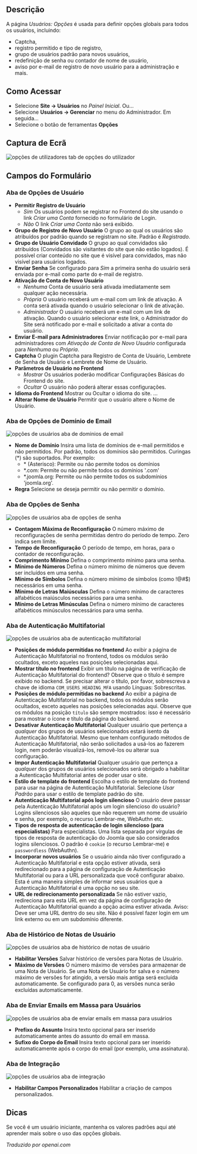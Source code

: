 <!-- Filename: Help4.x:Users:_Options / Display title: Usuários: Opções -->

## Descrição

A página *Usuários: Opções* é usada para definir opções globais para todos os usuários, incluindo:

- Captcha,
- registro permitido e tipo de registro,
- grupo de usuários padrão para novos usuários,
- redefinição de senha ou contador de nome de usuário,
- aviso por e-mail de registro de novo usuário para a administração e mais.

## Como Acessar

* Selecione **Site → Usuários** no *Painel Inicial*. Ou...
* Selecione **Usuários → Gerenciar** no menu do Administrador. Em seguida...
* Selecione o botão de ferramentas **Opções**

## Captura de Ecrã

![opções de utilizadores tab de opções do utilizador](../../../pt/images/users/users-options-user-options-tab.png)

## Campos do Formulário

### Aba de Opções de Usuário

- **Permitir Registro de Usuário**
  - *Sim* Os usuários podem se registrar no Frontend do site usando o
    link *Criar uma Conta* fornecido no formulário de Login.
  - *Não* O link *Criar uma Conta* não será exibido.
- **Grupo de Registro de Novo Usuário** O grupo ao qual os usuários são atribuídos por
  padrão quando se registram no site. Padrão é *Registrado*.
- **Grupo de Usuário Convidado** O grupo ao qual convidados são atribuídos (Convidados
  são visitantes do site que não estão logados). É possível
  criar conteúdo no site que é visível para convidados, mas não visível
  para usuários logados.
- **Enviar Senha** Se configurado para *Sim* a primeira senha do usuário será
  enviada por e-mail como parte do e-mail de registro.
- **Ativação de Conta de Novo Usuário**
  - *Nenhuma* Conta de usuário será ativada imediatamente sem qualquer ação necessária.
  - *Própria* O usuário receberá um e-mail com um link de ativação. A
    conta será ativada quando o usuário selecionar o link de ativação.
  - *Administrador* O usuário receberá um e-mail com um link de ativação.
    Quando o usuário selecionar este link, o Administrador do Site será notificado por
    e-mail e solicitado a ativar a conta do usuário.
- **Enviar E-mail para Administradores** Enviar notificação por e-mail para
  administradores com *Ativação de Conta de Novo Usuário* configurada para *Nenhuma* ou *Própria*.
- **Captcha** O plugin Captcha para Registro de Conta de Usuário, Lembrete de Senha
  de Usuário e Lembrete de Nome de Usuário.
- **Parâmetros de Usuário no Frontend**
  - *Mostrar* Os usuários poderão modificar Configurações Básicas do Frontend do site.
  - *Ocultar* O usuário não poderá alterar essas configurações.
- **Idioma do Frontend** Mostrar ou Ocultar o idioma do site. ...
- **Alterar Nome de Usuário** Permitir que o usuário altere o Nome de Usuário.

### Aba de Opções de Domínio de Email

![opções de usuários aba de dominios de email](../../../pt/images/users/users-options-email-domain-options-tab.png)

- **Nome de Domínio** Insira uma lista de domínios de e-mail permitidos e não permitidos.
  Por padrão, todos os domínios são permitidos. Curingas (\*) são suportados. Por exemplo:
  - \* (Asterisco): Permite ou não permite todos os domínios
  - \*.com: Permite ou não permite todos os domínios '.com'
  - \*.joomla.org: Permite ou não permite todos os subdomínios 'joomla.org'.
- **Regra** Selecione se deseja permitir ou não permitir o domínio.

### Aba de Opções de Senha

![opções de usuários aba de opções de senha](../../../pt/images/users/users-options-password-options-tab.png)

- **Contagem Máxima de Reconfiguração** O número máximo de reconfigurações de senha permitidas
  dentro do período de tempo. Zero indica sem limite.
- **Tempo de Reconfiguração** O período de tempo, em horas, para o contador de reconfiguração.
- **Comprimento Mínimo** Defina o comprimento mínimo para uma senha.
- **Mínimo de Números** Defina o número mínimo de números que devem ser
  incluídos em uma senha.
- **Mínimo de Símbolos** Defina o número mínimo de símbolos (como !@#\$)
  necessários em uma senha.
- **Mínimo de Letras Maiúsculas** Defina o número mínimo de caracteres alfabéticos
  maiúsculos necessários para uma senha.
- **Mínimo de Letras Minúsculas** Defina o número mínimo de caracteres alfabéticos
  minúsculos necessários para uma senha.

### Aba de Autenticação Multifatorial

![opções de usuários aba de autenticação multifatorial](../../../pt/images/users/users-options-multi-factor-authentication-tab.png)

- **Posições de módulo permitidas no frontend** Ao exibir a página de
  Autenticação Multifatorial no frontend, todos os módulos serão ocultados, exceto
  aqueles nas posições selecionadas aqui.
- **Mostrar título no frontend** Exibir um título na página de verificação
  de Autenticação Multifatorial do frontend? Observe que o
  título é sempre exibido no backend. Se precisar alterar o
  título, por favor, sobrescreva a chave de idioma `COM_USERS_HEADING_MFA` usando
  Línguas: Sobrescritas.
- **Posições de módulo permitidas no backend** Ao exibir a página de
  Autenticação Multifatorial no backend, todos os módulos serão ocultados, exceto
  aqueles nas posições selecionadas aqui. Observe que os módulos na
  posição `título` são sempre mostrados: isso é necessário para mostrar o
  ícone e título da página do backend.
- **Desativar Autenticação Multifatorial** Qualquer usuário que pertença a *qualquer*
  dos grupos de usuários selecionados estará isento da Autenticação
  Multifatorial. Mesmo que tenham configurado métodos de Autenticação
  Multifatorial, não serão solicitados a usá-los ao fazerem login,
  nem poderão visualizá-los, removê-los ou alterar sua
  configuração.
- **Impor Autenticação Multifatorial** Qualquer usuário que pertença a *qualquer*
  dos grupos de usuários selecionados será obrigado a habilitar a
  Autenticação Multifatorial antes de poder usar o site.
- **Estilo de template do frontend** Escolha o estilo de template do
  frontend para usar na página de Autenticação Multifatorial. Selecione *Usar Padrão*
  para usar o estilo de template padrão do site.
- **Autenticação Multifatorial após login silencioso** O usuário deve
  passar pela Autenticação Multifatorial após um login silencioso do usuário?
  Logins silenciosos são aqueles que não requerem um nome de usuário e
  senha, por exemplo, o recurso Lembrar-me, WebAuthn etc.
- **Tipos de resposta de autenticação de login silencioso (para especialistas)** Para
  especialistas. Uma lista separada por vírgulas de tipos de resposta de
  autenticação do Joomla que são considerados logins silenciosos. O padrão é `cookie` (o
  recurso Lembrar-me) e `passwordless` (WebAuthn).
- **Incorporar novos usuários** Se o usuário ainda não tiver configurado a Autenticação
  Multifatorial e esta opção estiver ativada, será redirecionado para
  a página de configuração de Autenticação Multifatorial ou para a URL personalizada que você configurar
  abaixo. Esta é uma maneira simples de informar seus
  usuários que a Autenticação Multifatorial é uma opção no seu site.
- **URL de redirecionamento personalizada** Se não estiver vazio, redireciona para
  esta URL em vez da página de configuração de Autenticação Multifatorial
  quando a opção acima estiver ativada. Aviso: Deve ser uma URL dentro do seu
  site. Não é possível fazer login em um link externo ou em um subdomínio diferente.

### Aba de Histórico de Notas de Usuário

![opções de usuários aba de histórico de notas de usuário](../../../pt/images/users/users-options-user-notes-history-tab.png)

- **Habilitar Versões** Salvar histórico de versões para Notas de Usuário.
- **Máximo de Versões** O número máximo de versões para armazenar de uma
  Nota de Usuário. Se uma Nota de Usuário for salva e o número máximo de versões
  for atingido, a versão mais antiga será excluída automaticamente. Se
  configurado para 0, as versões nunca serão excluídas automaticamente.

### Aba de Enviar Emails em Massa para Usuários

![opções de usuários aba de enviar emails em massa para usuários](../../../pt/images/users/users-options-mass-mail-users-tab.png)

- **Prefixo do Assunto** Insira texto opcional para ser inserido automaticamente
  antes do assunto do email em massa.
- **Sufixo do Corpo do Email** Insira texto opcional para ser inserido automaticamente
  após o corpo do email (por exemplo, uma assinatura).

### Aba de Integração

![opções de usuários aba de integração](../../../pt/images/users/users-options-integration-tab.png)

- **Habilitar Campos Personalizados** Habilitar a criação de campos personalizados.

## Dicas

Se você é um usuário iniciante, mantenha os valores padrões aqui até aprender mais sobre o uso das opções globais.

*Traduzido por openai.com*  


